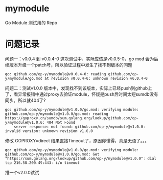 # mymodule
Go Module 测试用的 Repo

# 问题记录

问题一：v0.0.4 到 v0.0.4-0 这次测试中，实际应该是v0.0.5-0，go mod 会为后续版本升级一个patch号，所以验证过程中发生了找不到版本的问题

```
go: github.com/op-y/mymodule@v0.0.4-0: reading github.com/op-y/mymodule/go.mod at revision v0.0.4-0: unknown revision v0.0.4-0
```

问题二：测试v1.0.0 版本中，发现找不到该版本，实际上已经push到github上了，看异常报错中通过proxy去验证module，怀疑是push后时间太短sumdb没有同步，所以就404了?

```
go: github.com/op-y/mymodule@v1.0.0/go.mod: verifying module: github.com/op-y/mymodule@v1.0.0/go.mod: reading https://goproxy.cn/sumdb/sum.golang.org/lookup/github.com/op-y/mymodule@v1.0.0: 404 Not Found
	server response: not found: github.com/op-y/mymodule@v1.0.0: invalid version: unknown revision v1.0.0
```

修改 GOPROXY=direct 结果直接Timeout了，原因你懂得，真是无语了。。。

```
go: github.com/op-y/mymodule@v1.0.0/go.mod: verifying module: github.com/op-y/mymodule@v1.0.0/go.mod: Get "https://sum.golang.org/lookup/github.com/op-y/mymodule@v1.0.0": dial tcp 216.58.200.49:443: i/o timeout
```

推一个v2.0.0试试
